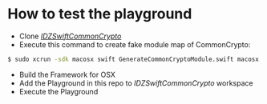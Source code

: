 # How to test the playground
- Clone [*IDZSwiftCommonCrypto*](https://github.com/iosdevzone/IDZSwiftCommonCrypto)
- Execute this command to create fake module map of CommonCrypto:
```sh
$ sudo xcrun -sdk macosx swift GenerateCommonCryptoModule.swift macosx
```

- Build the Framework for OSX
- Add the Playground in this repo to *IDZSwiftCommonCrypto* workspace
- Execute the Playground
